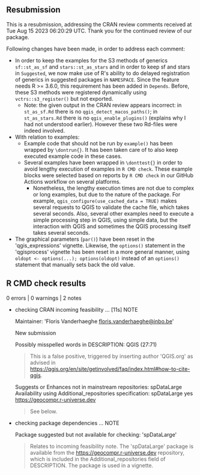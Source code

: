 ## Resubmission

This is a resubmission, addressing the CRAN review comments received at Tue Aug 15 2023 06:20:29 UTC. Thank you for the continued review of our package.

Following changes have been made, in order to address each comment:

- In order to keep the examples for the S3 methods of generics `sf::st_as_sf` and `stars::st_as_stars` and in order to keep sf and stars in `Suggested`, we now make use of R's ability to do delayed registration of generics in suggested packages in `NAMESPACE`. Since the feature needs R >= 3.6.0, this requirement has been added in `Depends`. Before, these S3 methods were registered dynamically using `vctrs::s3_register()` but not exported.
  - Note: the given output in the CRAN review appears incorrect: in `st_as_sf.Rd` there is no `qgis_detect_macos_paths()`; in `st_as_stars.Rd` there is no `qgis_enable_plugins()` (explains why I had not understood earlier). However these two Rd-files were indeed involved.
- With relation to examples:
  - Example code that should not be run by `example()` has been wrapped by `\dontrun{}`. It has been taken care of to also keep executed example code in these cases.
  - Several examples have been wrapped in `\donttest{}` in order to avoid lengthy execution of examples in `R CMD check`. These example blocks were selected based on reports by `R CMD check` in our GitHub Actions workflow on several platforms.
    - Nonetheless, the lengthy execution times are not due to complex or long examples, but due to the nature of the package. For example, `qgis_configure(use_cached_data = TRUE)` makes several requests to QGIS to validate the cache file, which takes several seconds. Also, several other examples need to execute a simple processing step in QGIS, using simple data, but the interaction with QGIS and sometimes the QGIS processing itself takes several seconds.
- The graphical parameters (`par()`) have been reset in the 'qgis_expressions' vignette. Likewise, the `options()` statement in the 'qgisprocess' vignette has been reset in a more general manner, using `oldopt <- options(...); options(oldopt)` instead of an `options()` statement that manually sets back the old value.


## R CMD check results

0 errors | 0 warnings | 2 notes

* checking CRAN incoming feasibility ... [11s] NOTE

  Maintainer: 'Floris Vanderhaeghe <floris.vanderhaeghe@inbo.be>'
  
  New submission
  
  Possibly misspelled words in DESCRIPTION:
    QGIS (27:71)
    
  >  This is a false positive, triggered by inserting author 'QGIS.org' as
  advised in <https://qgis.org/en/site/getinvolved/faq/index.html#how-to-cite-qgis>.
  
  Suggests or Enhances not in mainstream repositories:
    spDataLarge
  Availability using Additional_repositories specification:
    spDataLarge   yes   https://geocompr.r-universe.dev
    
  > See below.
  
* checking package dependencies ... NOTE

  Package suggested but not available for checking: 'spDataLarge'
  
  > Relates to incoming feasibility note. The 'spDataLarge' package is available
  from the https://geocompr.r-universe.dev repository, which is included in the
  Additional_repositories field of DESCRIPTION. The package is used in a
  vignette.
  
